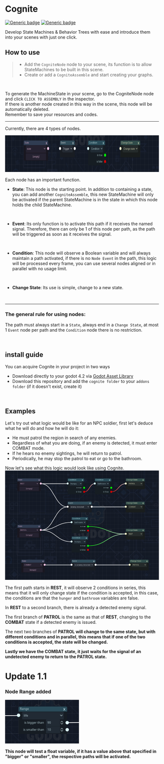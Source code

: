 # Cognite
[![Generic badge](https://img.shields.io/badge/last_version-1.1.2-red.svg)](https://shields.io/)
[![Generic badge](https://img.shields.io/badge/godot_version-4.2-blue.svg)](https://shields.io/)

 Develop State Machines & Behavior Trees with ease and introduce them into your scenes with just one click.


## How to use
> - Add the `CogniteNode` node to your scene, its function is to allow StateMachines to be built in this scene.
> - Create or add a `CogniteAssemble` and start creating your graphs.
<br>

To generate the MachineState in your scene, go to the CogniteNode node and click `CLICK TO ASSEMBLY` in the inspector.<br>If there is another node created in this way in the scene, this node will be automatically deleted.<br> Remember to save your resources and codes.

---
Currently, there are 4 types of nodes.

<img src="https://github.com/matheus-s-arruda/Cognite/blob/main/thumbnail/nodes.png" height="120"/>
<br>

Each node has an important function.

- <b>State</b>: This node is the starting point. In addition to containing a state, you can add another `CogniteAssemble`, this new StateMachine will only be activated if the parent StateMachine is in the state in which this node holds the child StateMachine.
<br>

- <b>Event</b>: Its only function is to activate this path if it receives the named signal. Therefore, there can only be 1 of this node per path, as the path will be triggered as soon as it receives the signal.
<br>

- <b>Condition</b>: This node will observe a Boolean variable and will always maintain a path activated, if there is no `Node Event` in the path, this logic will be processed every frame, you can use several nodes aligned or in parallel with no usage limit.
<br>

- <b>Change State</b>: Its use is simple, change to a new state.
<br>

---
### The general rule for using nodes:
The path must always start in a `State`, always end in a `Change State`, at most 1 `Event` node per path and the `Condition` node there is no restriction.

<br>

## install guide
You can acquire Cognite in your project in two ways
- Download directly to your godot 4.2 via [Godot Asset Library](https://godotengine.org/asset-library/asset/2235)
- Download this repository and add the `cognite folder` to your `addons folder` (if it doesn't exist, create it)

<br>

## Examples
Let's try out what logic would be like for an NPC soldier, first let's deduce what he will do and how he will do it:
- He must patrol the region in search of any enemies.
- Regardless of what you are doing, if an enemy is detected, it must enter COMBAT mode.
- If he hears no enemy sightings, he will return to patrol.
- Periodically, he may stop the patrol to eat or go to the bathroom.

Now let's see what this logic would look like using Cognite.
<img src="https://github.com/matheus-s-arruda/Cognite/blob/main/thumbnail/example.png">
<br>

The first path starts in <b>REST</b>, it will observe 2 conditions in series, this means that it will only change state if the condition is accepted, in this case, the conditions are that the `hunger` and `bathroom` variables are false.

In <b>REST</b> to a second branch, there is already a detected enemy signal.

The first branch of <b>PATROL</b> is the same as that of <b>REST</b>, changing to the <b>COMBAT</b> state if a detected enemy is issued.

The next two branches of <b>PATROL<b/> will change to the same state, but with different conditions and in parallel, this means that if one of the two conditions is accepted, the state will be changed.

Lastly we have the <b>COMBAT</b> state, it just waits for the signal of an undetected enemy to return to the <b>PATROL</b> state.

# Update 1.1
### Node Range added
<img src="https://github.com/matheus-s-arruda/Cognite/blob/1.1/thumbnail/range.png">

This node will test a float variable, if it has a value above that specified in "bigger" or "smaller", the respective paths will be activated.
